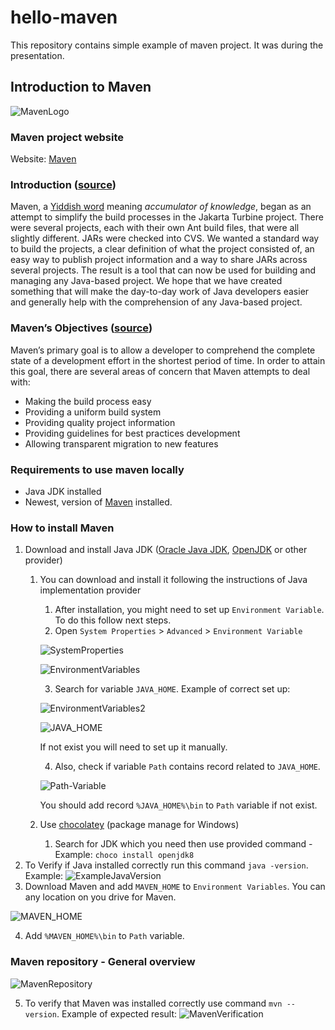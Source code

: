 # hello-maven

This repository contains simple example of maven project.
It was during the presentation.

## Introduction to Maven

![MavenLogo](images/MavenLogo.png)

### Maven project website
Website: [Maven](https://maven.apache.org)

### Introduction ([source](https://maven.apache.org/what-is-maven.html))
Maven, a [Yiddish word](https://en.wikipedia.org/wiki/Maven) meaning *accumulator of knowledge*, began as an attempt to simplify the build processes in the Jakarta Turbine project. There were several projects, each with their own Ant build files, that were all slightly different. JARs were checked into CVS. We wanted a standard way to build the projects, a clear definition of what the project consisted of, an easy way to publish project information and a way to share JARs across several projects.
The result is a tool that can now be used for building and managing any Java-based project. We hope that we have created something that will make the day-to-day work of Java developers easier and generally help with the comprehension of any Java-based project.

### Maven’s Objectives ([source](https://maven.apache.org/what-is-maven.html))
Maven’s primary goal is to allow a developer to comprehend the complete state of a development effort in the shortest period of time. In order to attain this goal, there are several areas of concern that Maven attempts to deal with:
* Making the build process easy
* Providing a uniform build system
* Providing quality project information
* Providing guidelines for best practices development
* Allowing transparent migration to new features

### Requirements to use maven locally
 * Java JDK installed
 * Newest, version of [Maven](https://maven.apache.org/download.cgi) installed.
 
### How to install Maven
1. Download and install Java JDK ([Oracle Java JDK](https://www.oracle.com/java/technologies/javase-jdk8-downloads.html), 
[OpenJDK](https://openjdk.java.net/install/) or other provider)
    1. You can download and install it following the instructions of Java implementation provider
        1. After installation, you might need to set up `Environment Variable`. To do this follow next steps.
        2. Open `System Properties` > `Advanced` > `Environment Variable`
        
        ![SystemProperties](images/SystemProperties.png) 
        
        ![EnvironmentVariables](images/EnvironmentVariables.png)
        
        3. Search for variable `JAVA_HOME`. Example of correct set up: 
        
        ![EnvironmentVariables2](images/EnvironmentVariables2.png) 
        
        ![JAVA_HOME](images/JAVA_HOME.png) 
        
        If not exist you will need to set up it manually.
        
        4. Also, check if variable `Path` contains record related to `JAVA_HOME`.
        
        ![Path-Variable](images/Path-Varaible.png) 
        
        You should add record `%JAVA_HOME%\bin` to `Path` variable if not exist. 
    2. Use [chocolatey](https://chocolatey.org/) (package manage for Windows)
        1. Search for JDK which you need then use provided command - Example: `choco install openjdk8`
2. To Verify if Java installed correctly run this command `java -version`. Example:
![ExampleJavaVersion](images/ExampleJavaVersion.png)
3. Download Maven and add `MAVEN_HOME` to `Environment Variables`. You can any location on you drive for Maven.

![MAVEN_HOME](images/MAVEN_HOME.png)

4. Add `%MAVEN_HOME%\bin` to `Path` variable.

### Maven repository - General overview
![MavenRepository](images/MavenRepository.jpg)

5. To verify that Maven was installed correctly use command `mvn --version`.
Example of expected result:
![MavenVerification](images/MavenVerification.png)